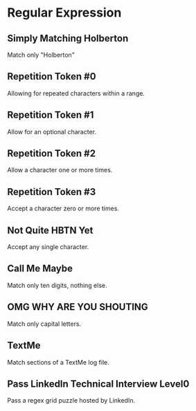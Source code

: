# Regular Expression

## Simply Matching Holberton
Match only "Holberton"

## Repetition Token #0
Allowing for repeated characters within a range.

## Repetition Token #1
Allow for an optional character.

## Repetition Token #2
Allow a character one or more times.

## Repetition Token #3
Accept a character zero or more times.

## Not Quite HBTN Yet
Accept any single character.

## Call Me Maybe
Match only ten digits, nothing else.

## OMG WHY ARE YOU SHOUTING
Match only capital letters.

## TextMe
Match sections of a TextMe log file.

## Pass LinkedIn Technical Interview Level0
Pass a regex grid puzzle hosted by LinkedIn.
